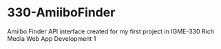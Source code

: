 # 330-AmiiboFinder
Amiibo Finder API interface created for my first project in IGME-330 Rich Media Web App Development 1
